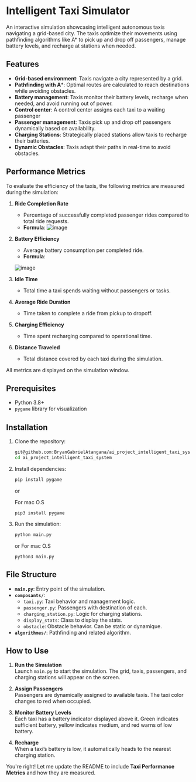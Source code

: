 # Intelligent Taxi Simulator  

An interactive simulation showcasing intelligent autonomous taxis navigating a grid-based city. The taxis optimize their movements using pathfinding algorithms like A* to pick up and drop off passengers, manage battery levels, and recharge at stations when needed.  

## Features  
- **Grid-based environment**: Taxis navigate a city represented by a grid.  
- **Pathfinding with A***: Optimal routes are calculated to reach destinations while avoiding obstacles.  
- **Battery management**: Taxis monitor their battery levels, recharge when needed, and avoid running out of power.
- **Control center**: A control center assigns each taxi to a waiting passenger 
- **Passenger management**: Taxis pick up and drop off passengers dynamically based on availability.  
- **Charging Stations**: Strategically placed stations allow taxis to recharge their batteries.  
- **Dynamic Obstacles**: Taxis adapt their paths in real-time to avoid obstacles.  

## Performance Metrics  

To evaluate the efficiency of the taxis, the following metrics are measured during the simulation:  

1. **Ride Completion Rate**  
   - Percentage of successfully completed passenger rides compared to total ride requests.  
   - **Formula**: 
    ![image](https://github.com/user-attachments/assets/7ca78934-0772-4895-b4eb-3db6ce005cba)


2. **Battery Efficiency**  
   - Average battery consumption per completed ride.  
   - **Formula**:
     
    ![image](https://github.com/user-attachments/assets/a514ca0c-4d2a-477d-947f-4f031a41aa6c)


3. **Idle Time**  
   - Total time a taxi spends waiting without passengers or tasks.  

4. **Average Ride Duration**  
   - Time taken to complete a ride from pickup to dropoff.  

5. **Charging Efficiency**  
   - Time spent recharging compared to operational time.  

6. **Distance Traveled**  
   - Total distance covered by each taxi during the simulation.  

All metrics are displayed on the simulation window.  

## Prerequisites  
- Python 3.8+  
- `pygame` library for visualization

## Installation  

1. Clone the repository:  
   ```bash  
   git@github.com:BryanGabrielAtangana/ai_project_intelligent_taxi_system.git
   cd ai_project_intelligent_taxi_system  
   ```  

2. Install dependencies:  
   ```bash  
   pip install pygame 
   ```
   or
   
   For mac O.S
   ```
   pip3 install pygame
   ```

4. Run the simulation:  
   ```bash  
   python main.py  
   ```
   or
   For mac O.S
   ```
   python3 main.py
   ```

## File Structure  

- **`main.py`**: Entry point of the simulation.  
- **`composants/`**:  
  - `taxi.py`: Taxi behavior and management logic.  
  - `passenger.py`: Passengers with destination of each.  
  - `charging_station.py`: Logic for charging stations.
  - `display_stats`: Class to display the stats.
  - `obstacle`: Obstacle behavior. Can be static or dynamique.
- **`algorithmes/`**: Pathfinding and related algorithm.  

## How to Use  

1. **Run the Simulation**  
   Launch `main.py` to start the simulation. The grid, taxis, passengers, and charging stations will appear on the screen.  

2. **Assign Passengers**  
   Passengers are dynamically assigned to available taxis. The taxi color changes to red when occupied.  

3. **Monitor Battery Levels**  
   Each taxi has a battery indicator displayed above it. Green indicates sufficient battery, yellow indicates medium, and red warns of low battery.  

4. **Recharge**  
   When a taxi’s battery is low, it automatically heads to the nearest charging station.

You're right! Let me update the README to include **Taxi Performance Metrics** and how they are measured.  

